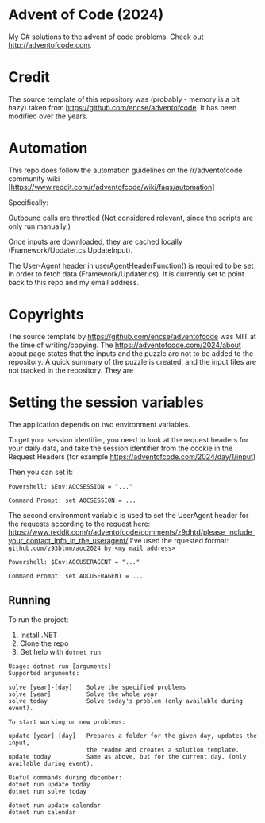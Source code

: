 
# Advent of Code (2024)
My C# solutions to the advent of code problems.
Check out http://adventofcode.com.

# Credit
The source template of this repository was (probably - memory is a bit hazy) taken from 
https://github.com/encse/adventofcode. It has been modified over the years.

# Automation
This repo does follow the automation guidelines on the /r/adventofcode community wiki 
[https://www.reddit.com/r/adventofcode/wiki/faqs/automation] 

Specifically:

Outbound calls are throttled (Not considered relevant, since the scripts are only run manually.)

Once inputs are downloaded, they are cached locally (Framework/Updater.cs UpdateInput).

The User-Agent header in userAgentHeaderFunction() is required to be set in order to fetch
data (Framework/Updater.cs). It is currently set to point back to this repo and my email address.

# Copyrights
The source template by https://github.com/encse/adventofcode was MIT at the time of writing/copying.
The https://adventofcode.com/2024/about about page states that the inputs and the puzzle are 
not to be added to the repository. A quick summary of the puzzle is created, and the input files
are not tracked in the repository. They are 

# Setting the session variables
The application depends on two environment variables. 

To get your session identifier, you need to
look at the request headers for your daily data, and take the session identifier from
the cookie in the Request Headers (for example https://adventofcode.com/2024/day/1/input)

Then you can set it:

```
Powershell: $Env:AOCSESSION = "..."

Command Prompt: set AOCSESSION = ...
```

The second environment variable is used to set the UserAgent header for the requests
according to the request here: https://www.reddit.com/r/adventofcode/comments/z9dhtd/please_include_your_contact_info_in_the_useragent/
I've used the rquested format: `github.com/z93blom/aoc2024 by <my mail address>`

```
Powershell: $Env:AOCUSERAGENT = "..."

Command Prompt: set AOCUSERAGENT = ...
```


## Running

To run the project:

1. Install .NET
2. Clone the repo
3. Get help with `dotnet run`
```
Usage: dotnet run [arguments]
Supported arguments:

solve [year]-[day]    Solve the specified problems
solve [year]          Solve the whole year
solve today           Solve today's problem (only available during event).

To start working on new problems:

update [year]-[day]   Prepares a folder for the given day, updates the input, 
					  the readme and creates a solution template.
update today          Same as above, but for the current day. (only available during event). 

Useful commands during december:
dotnet run update today
dotnet run solve today 

dotnet run update calendar
dotnet run calendar

```
